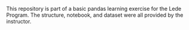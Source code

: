 This repository is part of a basic pandas learning exercise for the Lede Program. The structure, notebook, and dataset were all provided by the instructor. 